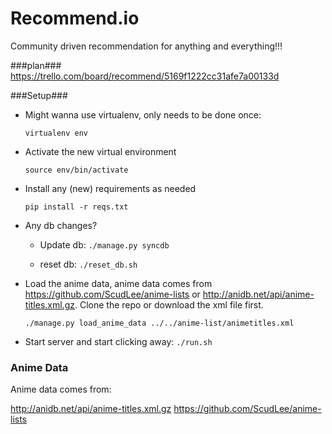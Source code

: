 Recommend.io
=============

Community driven recommendation for anything and everything!!!

###plan###
https://trello.com/board/recommend/5169f1222cc31afe7a00133d

###Setup###
* Might wanna use virtualenv, only needs to be done once:

    `virtualenv env`

* Activate the new virtual environment

    `source env/bin/activate`

* Install any (new) requirements as needed

    `pip install -r reqs.txt`

* Any db changes?

    * Update db:
        `./manage.py syncdb`

    * reset db:
        `./reset_db.sh`

* Load the anime data, anime data comes from https://github.com/ScudLee/anime-lists or http://anidb.net/api/anime-titles.xml.gz. Clone the repo or download the xml file first.

    `./manage.py load_anime_data ../../anime-list/animetitles.xml`


* Start server and start clicking away:
        `./run.sh`


### Anime Data ###

Anime data comes from:

http://anidb.net/api/anime-titles.xml.gz
https://github.com/ScudLee/anime-lists


